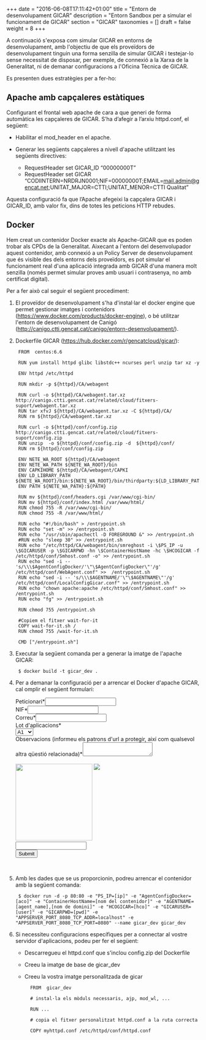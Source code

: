 +++
date        = "2016-06-08T17:11:42+01:00"
title       = "Entorn de desenvolupament GICAR"
description = "Entorn Sandbox per a simular el funcionament de GICAR"
section     = "GICAR"
taxonomies  = []
draft = false
weight 		= 8
+++


A continuació s'exposa com simular GICAR en entorns de desenvolupament, amb l'objectiu de que els proveïdors de desenvolupament tinguin una forma senzilla de simular GICAR i testejar-lo sense necessitat de disposar, per exemple, de connexió a la Xarxa de la Generalitat, ni de demanar configuracions a l'Oficina Tècnica de GICAR.

Es presenten dues estratègies per a fer-ho:

## Apache amb capçaleres estàtiques

Configurant el frontal web apache de cara a que generi de forma automàtica les capçaleres de GICAR. S’ha d’afegir a l’arxiu httpd.conf, el següent:

- Habilitar el mod_header en el apache.

- Generar les següents capçaleres a nivell d'apache utilitzant les següents directives:

	- RequestHeader set GICAR_ID “00000000T”
	- RequestHeader set GICAR “CODIINTERN=NRDRJN0001;NIF=00000000T;EMAIL=mail.admin@gencat.net;UNITAT_MAJOR=CTTI;UNITAT_MENOR=CTTI Qualitat”

Aquesta configuració fa que l’Apache afegeixi la capçalera GICAR i GICAR_ID, amb valor fix, dins de totes les peticions HTTP rebudes.

## Docker

Hem creat un contenidor Docker exacte als Apache-GICAR que es poden trobar als CPDs de la Generalitat. Aixecant a l'entorn del desenvolupador aquest  contenidor, amb connexió a un Policy Server de desenvolupament que és visible des dels entorns dels proveïdors, es pot simular el funcionament real d'una aplicació integrada amb GICAR d'una manera molt senzilla (només permet simular proves amb usuari i contrasenya, no amb certificat digital).

Per a fer això cal seguir el següent procediment:

1. El proveïdor de desenvolupament s'ha d'instal·lar el docker engine que permet gestionar imatges i contenidors (https://www.docker.com/products/docker-engine), o bé utilitzar l'entorn de desenvolupament de Canigó (http://canigo.ctti.gencat.cat/canigo/entorn-desenvolupament/).

1. Dockerfile GICAR (https://hub.docker.com/r/gencatcloud/gicar/):

		FROM  centos:6.6

		RUN yum install httpd glibc libstdc++ ncurses perl unzip tar xz -y

		ENV httpd /etc/httpd

		RUN mkdir -p ${httpd}/CA/webagent

		RUN curl -o ${httpd}/CA/webagent.tar.xz http://canigo.ctti.gencat.cat/related/cloud/fitxers-suport/webagent.tar.xz
		RUN tar xfvJ ${httpd}/CA/webagent.tar.xz -C ${httpd}/CA/
		RUN rm ${httpd}/CA/webagent.tar.xz

		RUN curl -o ${httpd}/conf/config.zip http://canigo.ctti.gencat.cat/related/cloud/fitxers-suport/config.zip
		RUN unzip  -o ${httpd}/conf/config.zip -d  ${httpd}/conf/
		RUN rm ${httpd}/conf/config.zip

		ENV NETE_WA_ROOT ${httpd}/CA/webagent
		ENV NETE_WA_PATH ${NETE_WA_ROOT}/bin
		ENV CAPKIHOME ${httpd}/CA/webagent/CAPKI
		ENV LD_LIBRARY_PATH ${NETE_WA_ROOT}/bin:${NETE_WA_ROOT}/bin/thirdparty:${LD_LIBRARY_PATH}
		ENV PATH ${NETE_WA_PATH}:${PATH}

		RUN mv ${httpd}/conf/headers.cgi /var/www/cgi-bin/
		RUN mv ${httpd}/conf/index.html /var/www/html/
		RUN chmod 755 -R /var/www/cgi-bin/
		RUN chmod 755 -R /var/www/html/

		RUN echo "#!/bin/bash" > /entrypoint.sh
		RUN echo "set -m" >> /entrypoint.sh
		RUN echo "/usr/sbin/apachectl -D FOREGROUND &" >> /entrypoint.sh
		#RUN echo "sleep 30" >> /entrypoint.sh
		RUN echo "/etc/httpd/CA/webagent/bin/smreghost -i \$PS_IP -u \$GICARUSER -p \$GICARPWD -hn \$ContainerHostName -hc \$HCOGICAR -f /etc/httpd/conf/Smhost.conf -o" >> /entrypoint.sh
		RUN echo "sed -i -- 's/\\\$AgentConfigDocker/'\"\$AgentConfigDocker\"'/g' /etc/httpd/conf/WebAgent.conf" >>  /entrypoint.sh
		RUN echo "sed -i -- 's/\\\$AGENTNAME/'\"\$AGENTNAME\"'/g' /etc/httpd/conf/LocalConfigGicar.conf" >> /entrypoint.sh
		RUN echo "chown apache:apache /etc/httpd/conf/Smhost.conf" >> /entrypoint.sh
		RUN echo "fg" >> /entrypoint.sh

		RUN chmod 755 /entrypoint.sh

		#Copiem el fitxer wait-for-it
		COPY wait-for-it.sh /
		RUN chmod 755 /wait-for-it.sh

		CMD ["/entrypoint.sh"]

1. Executar la següent comanda per a generar la imatge de l'apache GICAR:

		$ docker build -t gicar_dev .

1. Per a demanar la configuració per a arrencar el Docker d'apache GICAR, cal omplir el següent formulari:

	<div class="form col-xs-12 col-md-12" id="form-sandbox">
	<form action='http://formularis.gencat.cat/gencat_forms/AppJava/submitFormulari.do' method='post'>

	<div class="col-xs-12 col-md-4 ">
	<label>Peticionari<span class="red">*</span></label><input name='peticionari' type='text' class="form-control" />
	</div>
	<div class="col-xs-12 col-md-4 ">
	<label>NIF<span class="red">*</span></label><input name='NIF' type='text' class="form-control" />
	</div>
	<div class="col-xs-12 col-md-4 ">
	<label>Correu<span class="red">*</span></label><input name='correu' type='text' class="form-control" />
	</div>

	<div class="col-xs-12 col-md-6 ">
	<label>Lot d'aplicacions<span class="red">*</span></label><br />
	<select name='lot_aplicacions' class="form-control custom_select hasCustomSelect" >
		<option value='A1'>A1</option>
		<option value='A2'>A2</option>
		<option value='A3'>A3</option>
		<option value='A4'>A4</option>
		<option value='A5'>A5</option>
		<option value='A6'>A6</option>
		<option value='A7'>A7</option>
		<option value='A8'>A8</option>
		<option value='A9'>A9</option>
		<option value='A10'>A10</option>
		<option value='A11'>A11</option>
	</select>
	</div>

	<div class="col-xs-12 col-md-12">
	<label>Observacions (informeu els patrons d'url a protegir, així com qualsevol altra qüestió relacionada)<span class="red">*</span></label><textarea name='observacions' class="form-control"> </textarea>
	</div>

	<div class="col-xs-12 col-md-3">
	<input id="codeCaptcha" type="hidden" value="433905973" name="captchaCode"/>
	<script type="text/javascript">
		$(function(){
			$("#refreshKaptchaImage").click(function () {
				var valor =  Math.floor(Math.random()*1000000000);
				$("#codeCaptcha").attr("value", valor)
				$("#kaptchaImage").hide().attr("src", "http://formularis.gencat.cat/gencat_forms/AppJava/generarKaptcha?kaptchaCode="+valor).fadeIn();
				$("#captchaAnswer").attr("value", "");
			});
		});
	</script>

	<br />
	<img id="kaptchaImage" src="http://formularis.gencat.cat/gencat_forms/AppJava/generarKaptcha?kaptchaCode=433905973" width="200"/>
	<img id="refreshKaptchaImage" src="http://formularis.gencat.cat/gencat_forms/images/refrescar.png" style="vertical-align: top; cursor:pointer;"/>

	<br />
	<input type="text" id="captchaAnswer" name="captchaAnswer" class="form-control"/>
	<br />
	</div>

	<div class="col-xs-12 col-md-12">
	<input type='submit' class="btn bgRed white margin_top_xs" />
	</div>
	<textarea name='meta_inf' style='display:none;'>
		<meta-informacio>
			<idFormulari>52697</idFormulari>
			<idioma>ca_ES</idioma>
		</meta-informacio>
	</textarea>

	</form>
	</div>
	<div  class="clearfix">&nbsp;</div>

1. Amb les dades que se us proporcionin, podreu arrencar el contenidor amb la següent comanda:

		$ docker run -d -p 80:80 -e "PS_IP=[ip]" -e "AgentConfigDocker=[aco]" -e "ContainerHostName=[nom del contenidor]" -e "AGENTNAME=[agent_name],[nom de domini]" -e "HCOGICAR=[hco]" -e "GICARUSER=[user]" -e "GICARPWD=[pwd]" -e "APPSERVER_PORT_8080_TCP_ADDR=localhost" -e "APPSERVER_PORT_8080_TCP_PORT=8080" --name gicar_dev gicar_dev


1. Si necessiteu configuracions específiques per a connectar al vostre servidor d'aplicacions, podeu per fer el següent:

	- Descarregueu el httpd.conf que s'inclou config.zip del Dockerfile

	- Creeu la imatge de base de gicar_dev

	- Creeu la vostra imatge personalitzada de gicar

			FROM  gicar_dev

			# instal·la els mòduls necessaris, ajp, mod_wl, ...	

			RUN ...	

			# copia el fitxer personalitzat httpd.conf a la ruta correcta
			
			COPY myhttpd.conf /etc/httpd/conf/httpd.conf

